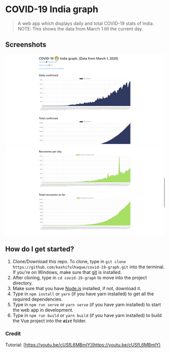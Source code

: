 # COVID-19 India graph

> A web app which displays daily and total COVID-19 stats of India.
> NOTE: This shows the data from March 1 till the current day.

## Screenshots

![Main](src/assets/screenshots/main.png)
![Recovered](src/assets/screenshots/recovered.png)

## How do I get started?

1. Clone/Download this repo. To clone, type in `git clone https://github.com/kashifulhaque/covid-19-graph.git` into the terminal. If you're on Windows, make sure that [git](https://git-scm.com) is installed.
2. After cloning, type in `cd covid-19-graph` to move into the project directory.
3. Make sure that you have [Node.js](https://nodejs.org/en/download) installed, if not, download it.
4. Type in `npm install` or `yarn` (if you have yarn installed) to get all the required dependencies.
5. Type in `npm run serve` or `yarn serve` (if you have yarn installed) to start the web app in development.
6. Type in `npm run build` or `yarn build` (if you have yarn installed) to build the Vue project into the **_`dist`_** folder.

### Credit

Tutorial: [https://youtu.be/cUSfL6MBmlY](https://youtu.be/cUSfL6MBmlY)
